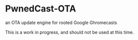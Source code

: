 PwnedCast-OTA
=============

an OTA update engine for rooted Google Ghromecasts

This is a work in progress, and should not be used at this time.

